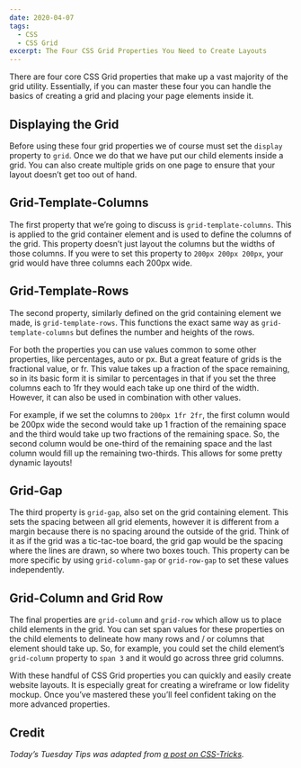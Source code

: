 ```yaml
---
date: 2020-04-07
tags:
  - CSS
  - CSS Grid
excerpt: The Four CSS Grid Properties You Need to Create Layouts
---
```


There are four core CSS Grid properties that make up a vast majority of the grid utility. Essentially, if you can master these four you can handle the basics of creating a grid and placing your page elements inside it.

## Displaying the Grid

Before using these four grid properties we of course must set the `display` property to `grid`. Once we do that we have put our child elements inside a grid. You can also create multiple grids on one page to ensure that your layout doesn’t get too out of hand.

## Grid-Template-Columns

The first property that we’re going to discuss is `grid-template-columns`. This is applied to the grid container element and is used to define the columns of the grid. This property doesn’t just layout the columns but the widths of those columns. If you were to set this property to `200px 200px 200px`, your grid would have three columns each 200px wide.

## Grid-Template-Rows

The second property, similarly defined on the grid containing element we made, is `grid-template-rows`. This functions the exact same way as `grid-template-columns` but defines the number and heights of the rows.

For both the properties you can use values common to some other properties, like percentages, auto or px. But a great feature of grids is the fractional value, or fr. This value takes up a fraction of the space remaining, so in its basic form it is similar to percentages in that if you set the three columns each to 1fr they would each take up one third of the width. However, it can also be used in combination with other values.

For example, if we set the columns to `200px 1fr 2fr`, the first column would be 200px wide the second would take up 1 fraction of the remaining space and the third would take up two fractions of the remaining space. So, the second column would be one-third of the remaining space and the last column would fill up the remaining two-thirds. This allows for some pretty dynamic layouts!

## Grid-Gap

The third property is `grid-gap`, also set on the grid containing element. This sets the spacing between all grid elements, however it is different from a margin because there is no spacing around the outside of the grid. Think of it as if the grid was a tic-tac-toe board, the grid gap would be the spacing where the lines are drawn, so where two boxes touch. This property can be more specific by using `grid-column-gap` or `grid-row-gap` to set these values independently.

## Grid-Column and Grid Row

The final properties are `grid-column` and `grid-row` which allow us to place child elements in the grid. You can set span values for these properties on the child elements to delineate how many rows and / or columns that element should take up. So, for example, you could set the child element’s `grid-column` property to `span 3` and it would go across three grid columns.

With these handful of CSS Grid properties you can quickly and easily create website layouts. It is especially great for creating a wireframe or low fidelity mockup. Once you’ve mastered these you’ll feel confident taking on the more advanced properties.

## Credit

_Today’s Tuesday Tips was adapted from [a post on CSS-Tricks](https://css-tricks.com/4-css-grid-properties-and-one-value-for-most-of-your-layout-needs/)._
